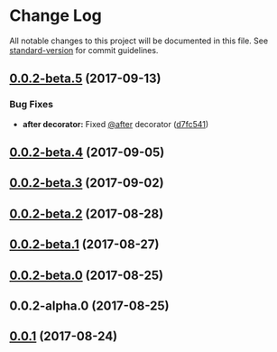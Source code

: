 # Change Log

All notable changes to this project will be documented in this file. See [standard-version](https://github.com/conventional-changelog/standard-version) for commit guidelines.

<a name="0.0.2-beta.5"></a>
## [0.0.2-beta.5](https://www.github.com/casual-solutions/type-api/compare/v0.0.2-beta.4...v0.0.2-beta.5) (2017-09-13)


### Bug Fixes

* **after decorator:** Fixed [@after](https://github.com/after) decorator ([d7fc541](https://www.github.com/casual-solutions/type-api/commit/d7fc541))



<a name="0.0.2-beta.4"></a>
## [0.0.2-beta.4](https://www.github.com/casual-solutions/type-api/compare/v0.0.2-beta.3...v0.0.2-beta.4) (2017-09-05)



<a name="0.0.2-beta.3"></a>
## [0.0.2-beta.3](https://www.github.com/casual-solutions/type-api/compare/v0.0.2-beta.2...v0.0.2-beta.3) (2017-09-02)



<a name="0.0.2-beta.2"></a>
## [0.0.2-beta.2](https://www.github.com/casual-solutions/type-api/compare/v0.0.2-beta.1...v0.0.2-beta.2) (2017-08-28)



<a name="0.0.2-beta.1"></a>
## [0.0.2-beta.1](https://www.github.com/casual-solutions/type-api/compare/v0.0.2-beta.0...v0.0.2-beta.1) (2017-08-27)



<a name="0.0.2-beta.0"></a>
## [0.0.2-beta.0](https://www.github.com/casual-solutions/type-api/compare/v0.0.2-alpha.0...v0.0.2-beta.0) (2017-08-25)



<a name="0.0.2-alpha.0"></a>
## 0.0.2-alpha.0 (2017-08-25)



<a name="0.0.1"></a>
## [0.0.1](https://www.github.com/casual-solutions/type-api/compare/v1.7.0...v0.0.1) (2017-08-24)
